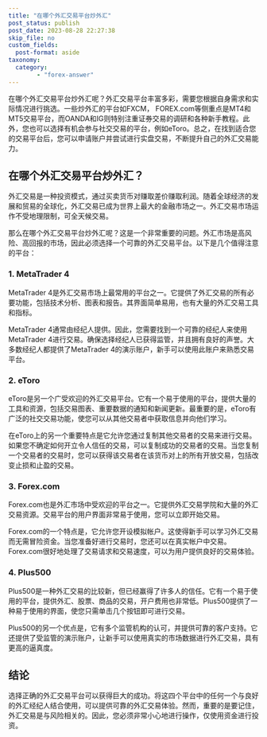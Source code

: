 ```yaml
---
title: "在哪个外汇交易平台炒外汇"
post_status: publish
post_date: 2023-08-28 22:27:38
skip_file: no
custom_fields: 
  post-format: aside
taxonomy:
  category:
        - "forex-answer"
---
```


在哪个外汇交易平台炒外汇呢？外汇交易平台丰富多彩，需要您根据自身需求和实际情况进行挑选。一些炒外汇的平台如FXCM， FOREX.com等侧重点是MT4和MT5交易平台，而OANDA和IG则特别注重证券交易的调研和各种新手教程。此外，您也可以选择有机会参与社交交易的平台，例如eToro。总之，在找到适合您的交易平台后，您可以申请账户并尝试进行实盘交易，不断提升自己的外汇交易能力。

## 在哪个外汇交易平台炒外汇？

外汇交易是一种投资模式，通过买卖货币对赚取差价赚取利润。随着全球经济的发展和贸易的全球化，外汇交易已成为世界上最大的金融市场之一。外汇交易市场运作不受地理限制，可全天候交易。

那么在哪个外汇交易平台炒外汇呢？这是一个非常重要的问题。外汇市场是高风险、高回报的市场，因此必须选择一个可靠的外汇交易平台。以下是几个值得注意的平台：

### 1. MetaTrader 4

MetaTrader 4是外汇交易市场上最常用的平台之一。它提供了外汇交易的所有必要功能，包括技术分析、图表和报告。其界面简单易用，也有大量的外汇交易工具和指标。

MetaTrader 4通常由经纪人提供。因此，您需要找到一个可靠的经纪人来使用MetaTrader 4进行交易。确保选择经纪人已获得监管，并且拥有良好的声誉。大多数经纪人都提供了MetaTrader 4的演示账户，新手可以使用此账户来熟悉交易平台。

### 2. eToro

eToro是另一个广受欢迎的外汇交易平台。它有一个易于使用的平台，提供大量的工具和资源，包括交易图表、重要数据的通知和新闻更新。最重要的是，eToro有广泛的社交交易功能，使您可以从其他交易者中获取信息并向他们学习。

在eToro上的另一个重要特点是它允许您通过复制其他交易者的交易来进行交易。如果您不确定如何开立令人信任的交易，可以复制成功的交易者的交易。当您复制一个交易者的交易时，您可以获得该交易者在该货币对上的所有开放交易，包括改变止损和止盈的交易。

### 3. Forex.com

Forex.com也是外汇市场中受欢迎的平台之一。它提供外汇交易学院和大量的外汇交易资源。交易平台的用户界面非常易于使用，您可以立即开始交易。

Forex.com的一个特点是，它允许您开设模拟帐户。这使得新手可以学习外汇交易而无需冒险资金。当您准备好进行交易时，您还可以在真实帐户中交易。Forex.com很好地处理了交易请求和交易速度，可以为用户提供良好的交易体验。

### 4. Plus500

Plus500是一种外汇交易的比较新，但已经赢得了许多人的信任。它有一个易于使用的平台，提供外汇、股票、商品的交易，开户费用也非常低。Plus500提供了一种易于使用的界面，使您只需单击几个按钮即可进行交易。

Plus500的另一个优点是，它有多个监管机构的认可，并提供可靠的客户支持。它还提供了受监管的演示账户，让新手可以使用真实的市场数据进行外汇交易，具有更高的逼真度。

## 结论

选择正确的外汇交易平台可以获得巨大的成功。将这四个平台中的任何一个与良好的外汇经纪人结合使用，可以提供可靠的外汇交易体验。然而，重要的是要记住，外汇交易是与风险相关的。因此，您必须非常小心地进行操作，仅使用资金进行投资。